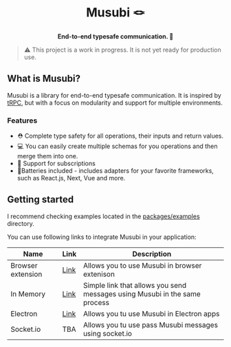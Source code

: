 

<div style="text-align: center">
<h1>
Musubi 🪢
</h1>
<strong>End-to-end typesafe communication. 🎉</strong>
</div>

> ⚠️ This project is a work in progress. It is not yet ready for production use.


## What is Musubi?

Musubi is a library for end-to-end typesafe communication. 
It is inspired by [tRPC](https://github.com/trpc/trpc), but with a focus on modularity and support for multiple environments.

### Features
- ⛑️ Complete type safety for all operations, their inputs and return values.
- 💻 You can easily create multiple schemas for you operations and then merge them into one.
- 👀 Support for subscriptions
- 🔋Batteries included - includes adapters for your favorite frameworks, such as React.js, Next, Vue and more.


## Getting started

I recommend checking examples located in the [packages/examples](packages/examples) directory.

You can use following links to integrate Musubi in your application:

| Name              | Link                                    | Description                                                                |
|-------------------|-----------------------------------------|----------------------------------------------------------------------------|
| Browser extension | [Link](packages/browser-extension-link) | Allows you to use Musubi in browser extenison                              |
| In Memory         | [Link](packages/in-memory-link)         | Simple link that allows you send messages using Musubi in the same process |
| Electron          | [Link](packages/electron-link)          | Allows you tu use Musubi in Electron apps                                  |
| Socket.io         | TBA                                     | Allows you tu use pass Musubi messages using socket.io                     |

## 
